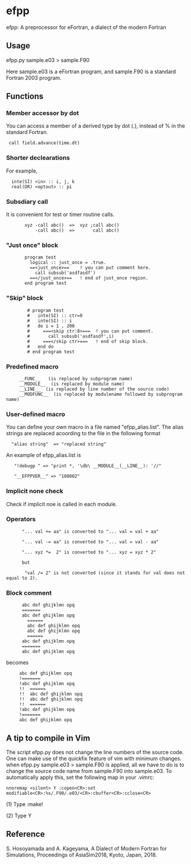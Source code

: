 # efpp
efpp: A preprocessor for eFortran, a dialect of the modern Fortran


## Usage
efpp.py sample.e03 > sample.F90

Here sample.e03 is a eFortran program, and
sample.F90 is a standard Fortran 2003 program.

## Functions


### Member accessor by dot

You can access a member of a derived type by dot (.), instead of % in the standard Fortran.

```
 call field.advance(time.dt)
```

### Shorter declearations

For example, 

```
  inte(SI) <in> :: i, j, k
  real(DR) <optout> :: pi
```

### Subsdiary call

It is convenient for test or timer routine calls.

```
       xyz -call abc()  =>  xyz ;call abc()
           -call abc()  =>       call abc()
```

### "Just once" block

```
       program test
         logical :: just_once = .true.
         ==<just_once>==    ! you can put comment here.
           call subsub('asdfasdf')
         ==</just_once>==   ! end of just_once region.
       end program test
```

### "Skip" block

```
        # program test
        #   inte(SI) :: ctr=0
        #   inte(SI) :: i
        #   do i = 1 , 200
        #     ===<skip ctr:8>===  ! you can put comment.
        #       call subsub('asdfasdf',i)
        #     ===</skip ctr>===   ! end of skip block.
        #   end do
        # end program test
```

### Predefined macro

```
     __FUNC__   (is replaced by subprogram name)
     __MODULE__  (is replaced by module name)
     __LINE__  (is replaced by line number of the source code)
     __MODFUNC__  (is replaced by modulename followed by subprogram name)
```

### User-defined macro

You can define your own macro in a file named "efpp_alias.list". The alias strings are replaced acoording to the file in the following format

```
  "alias string"  => "replaced string"
```

An example of efpp_alias.list is

```
   "!debugp " => "print *, '\db\ __MODULE__(__LINE__): '//"

   "__EFPPVER__" => "180802"   
```


### Implicit none check

Check if implicit noe is called in each module.

### Operators

```
      "... val += aa" is converted to "... val = val + aa"

      "... val -= aa" is converted to "... val = val - aa"

      "... xyz *=  2" is converted to "... xyz = xyz * 2"

      but

       "val /= 2" is not converted (since it stands for val does not equal to 2).
```

### Block comment

```
      abc def ghijklmn opq
      =======
      abc def ghijklmn opq
        ======
        abc def ghijklmn opq
        abc def ghijklmn opq
        ======
      abc def ghijklmn opq
      =======
      abc def ghijklmn opq
```
becomes

```
     abc def ghijklmn opq
     !=======   
     !abc def ghijklmn opq
     !!  ====== 
     !!  abc def ghijklmn opq
     !!  abc def ghijklmn opq
     !!  ====== 
     !abc def ghijklmn opq
     !=======   
     abc def ghijklmn opq
```

## A tip to compile in Vim

The script efpp.py does not change the line numbers of the source code. One can make use of the quickfix feature of vim with minimum changes. when efpp.py sample.e03 > sample.F90 is applied, all we have to do is to change the source code name from sample.F90 into sample.e03. To automatically apply this, set the following map in your .vimrc:

```
nnoremap <silent> Y :copen<CR>:set modifiable<CR>:%s/.F90/.e03/<CR>:cbuffer<CR>:cclose<CR>
```

(1) Type :make!

(2) Type Y


## Reference

S. Hosoyamada and A. Kageyama, A Dialect of Modern Fortran for Simulations, Proceedings of AsiaSim2018, Kyoto, Japan, 2018.